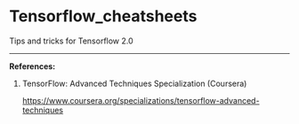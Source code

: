 # Tensorflow_cheatsheets
Tips and tricks for Tensorflow 2.0

---

**References:**

1. TensorFlow: Advanced Techniques Specialization (Coursera)

    https://www.coursera.org/specializations/tensorflow-advanced-techniques

